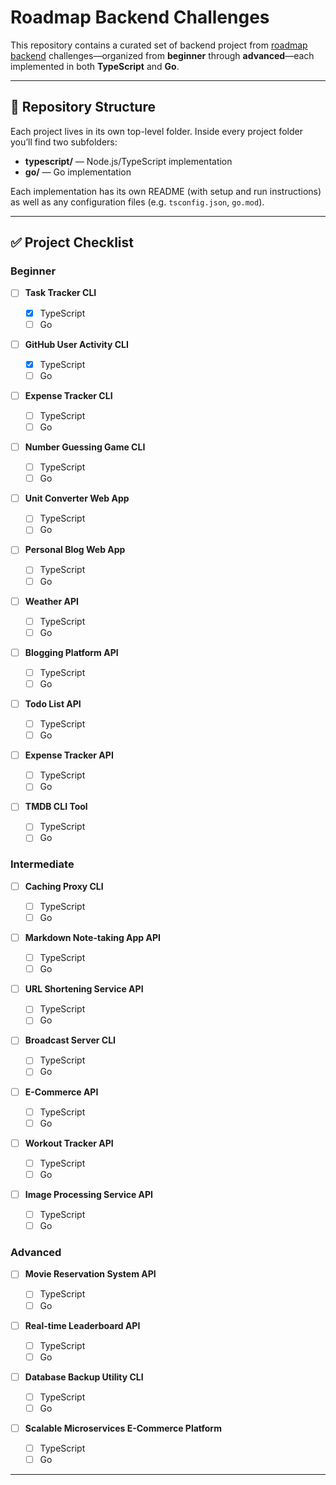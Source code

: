 # Roadmap Backend Challenges

This repository contains a curated set of backend project from [roadmap backend](https://roadmap.sh/backend/projects) challenges—organized from **beginner** through **advanced**—each implemented in both **TypeScript** and **Go**.

---

## 📂 Repository Structure

Each project lives in its own top-level folder. Inside every project folder you’ll find two subfolders:

- **typescript/** — Node.js/TypeScript implementation
- **go/** — Go implementation

Each implementation has its own README (with setup and run instructions) as well as any configuration files (e.g. `tsconfig.json`, `go.mod`).

---

## ✅ Project Checklist

### Beginner

- [ ] **Task Tracker CLI**

  - [x] TypeScript
  - [ ] Go

- [ ] **GitHub User Activity CLI**

  - [x] TypeScript
  - [ ] Go

- [ ] **Expense Tracker CLI**

  - [ ] TypeScript
  - [ ] Go

- [ ] **Number Guessing Game CLI**

  - [ ] TypeScript
  - [ ] Go

- [ ] **Unit Converter Web App**

  - [ ] TypeScript
  - [ ] Go

- [ ] **Personal Blog Web App**

  - [ ] TypeScript
  - [ ] Go

- [ ] **Weather API**

  - [ ] TypeScript
  - [ ] Go

- [ ] **Blogging Platform API**

  - [ ] TypeScript
  - [ ] Go

- [ ] **Todo List API**

  - [ ] TypeScript
  - [ ] Go

- [ ] **Expense Tracker API**

  - [ ] TypeScript
  - [ ] Go

- [ ] **TMDB CLI Tool**
  - [ ] TypeScript
  - [ ] Go

### Intermediate

- [ ] **Caching Proxy CLI**

  - [ ] TypeScript
  - [ ] Go

- [ ] **Markdown Note-taking App API**

  - [ ] TypeScript
  - [ ] Go

- [ ] **URL Shortening Service API**

  - [ ] TypeScript
  - [ ] Go

- [ ] **Broadcast Server CLI**

  - [ ] TypeScript
  - [ ] Go

- [ ] **E-Commerce API**

  - [ ] TypeScript
  - [ ] Go

- [ ] **Workout Tracker API**

  - [ ] TypeScript
  - [ ] Go

- [ ] **Image Processing Service API**
  - [ ] TypeScript
  - [ ] Go

### Advanced

- [ ] **Movie Reservation System API**

  - [ ] TypeScript
  - [ ] Go

- [ ] **Real-time Leaderboard API**

  - [ ] TypeScript
  - [ ] Go

- [ ] **Database Backup Utility CLI**

  - [ ] TypeScript
  - [ ] Go

- [ ] **Scalable Microservices E-Commerce Platform**
  - [ ] TypeScript
  - [ ] Go

---
